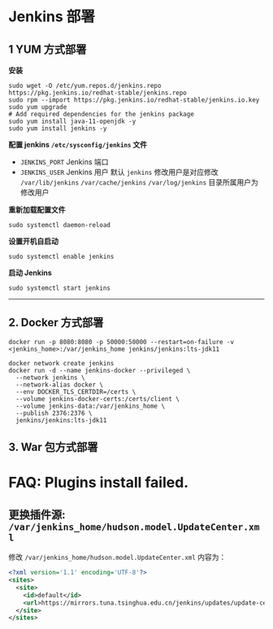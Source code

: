 # Jenkins 部署

## 1 YUM 方式部署

**安装**
```shell
sudo wget -O /etc/yum.repos.d/jenkins.repo https://pkg.jenkins.io/redhat-stable/jenkins.repo
sudo rpm --import https://pkg.jenkins.io/redhat-stable/jenkins.io.key
sudo yum upgrade
# Add required dependencies for the jenkins package
sudo yum install java-11-openjdk -y
sudo yum install jenkins -y
```

**配置 jenkins `/etc/sysconfig/jenkins` 文件**
* `JENKINS_PORT` Jenkins 端口
* `JENKINS_USER` Jenkins 用户 默认 `jenkins` 修改用户是对应修改 `/var/lib/jenkins` `/var/cache/jenkins` `/var/log/jenkins` 目录所属用户为修改用户

**重新加载配置文件**
```shell
sudo systemctl daemon-reload
```

**设置开机自启动**
```shell
sudo systemctl enable jenkins
```

**启动 Jenkins**
```shell
sudo systemctl start jenkins
```

****

## 2. Docker 方式部署

```shell
docker run -p 8080:8080 -p 50000:50000 --restart=on-failure -v <jenkins_home>:/var/jenkins_home jenkins/jenkins:lts-jdk11

```

```shell
docker network create jenkins
docker run -d --name jenkins-docker --privileged \
  --network jenkins \
  --network-alias docker \
  --env DOCKER_TLS_CERTDIR=/certs \
  --volume jenkins-docker-certs:/certs/client \
  --volume jenkins-data:/var/jenkins_home \
  --publish 2376:2376 \
  jenkins/jenkins:lts-jdk11
```

## 3. War 包方式部署


# FAQ: Plugins install failed.

## 更换插件源: `/var/jenkins_home/hudson.model.UpdateCenter.xml`

修改 ``/var/jenkins_home/hudson.model.UpdateCenter.xml`` 内容为：
```xml
<?xml version='1.1' encoding='UTF-8'?>
<sites>
  <site>
    <id>default</id>
    <url>https://mirrors.tuna.tsinghua.edu.cn/jenkins/updates/update-center.json</url>
  </site>
</sites>
```
